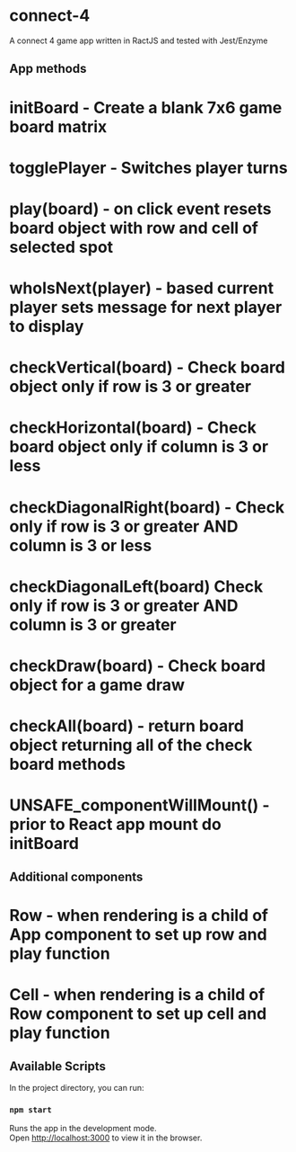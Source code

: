 # connect-4
A connect 4 game app written in RactJS and tested with Jest/Enzyme

## App methods
# initBoard - Create a blank 7x6 game board matrix
# togglePlayer - Switches player turns 
# play(board) - on click event resets board object with row and cell of selected spot
# whoIsNext(player) - based current player sets message for next player to display
# checkVertical(board) - Check board object only if row is 3 or greater
# checkHorizontal(board) - Check board object only if column is 3 or less
# checkDiagonalRight(board) - Check only if row is 3 or greater AND column is 3 or less
# checkDiagonalLeft(board) Check only if row is 3 or greater AND column is 3 or greater
# checkDraw(board) - Check board object for a game draw
# checkAll(board) - return board object returning all of the check board methods
# UNSAFE_componentWillMount() - prior to React app mount do initBoard

## Additional components
# Row  - when rendering is a child of App component to set up row and play function
# Cell - when rendering is a child of Row component to set up cell and play function 

## Available Scripts

In the project directory, you can run:

### `npm start`

Runs the app in the development mode.<br />
Open [http://localhost:3000](http://localhost:3000) to view it in the browser.


